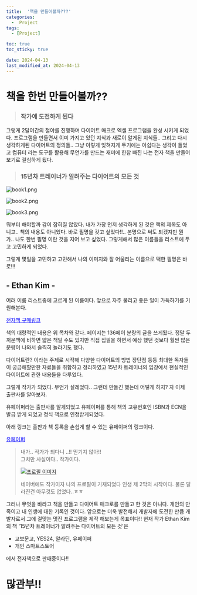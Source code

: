 ```yaml
---
title:  '책을 만들어볼까???'
categories:
  -  Project
tags:
  - [Project]

toc: true
toc_sticky: true

date: 2024-04-13
last_modified_at: 2024-04-13
---
```




# 책을 한번 만들어볼까??

> ### 작가에 도전하게 된다

그렇게 2달여간의 철야를 진행하며 다이어트 매크로 엑셀 프로그램을 완성 시키게 되었다.
프로그램을 만들면서 이미 가지고 있던 지식과 새로이 알게된 지식들.. 그리고 다시 생각하게된 다이어트의 정의들..
그냥 이렇게 잊혀지게 두기에는 아쉽다는 생각이 들었고 컴퓨터 라는 도구를 활용해 무언가를 만드는 재미에 한참 빠진 
나는 전자 책을 만들어 보기로 결심하게 됬다.

> ### 15년차 트레이너가 알려주는 다이어트의 모든 것

![book1.png](/assets/images/book1.png)

![book2.png](/assets/images/book2.png)

![book3.png](/assets/images/book3.png)


뭐부터 해야할까 감이 잡히질 않았다. 내가 가장 먼저 생각하게 된 것은 책의 제목도 아니고..
책의 내용도 아니었다. 바로 필명을 갖고 싶었다!!..
본명으로 써도 되겠지만 뭔가.. 나도 한번 필명 이란 것을 지어 보고 싶었다. 그렇게해서 많은 이름들을 리스트에 두고 고민하게 되었다.

그렇게 몇일을 고민하고 고민해서 나의 이미지와 잘 어울리는 이름으로 택한 필명은 바로!!!

## - Ethan Kim  -

여러 이름 리스트중에 고르게 된 이름이다. 앞으로 자주 불리고 좋은 일이 가득하기를 기원해본다.

<a href="https://smartstore.naver.com/oasisefit/products/10053850420" style="color:blue;">전자책 구매링크</a>

책의 대량적인 내용은 위 목차와 같다. 페이지는 136페이 분량의 글을 쓰게됬다.
정말 두꺼운책에 비하면 얇은 책일 수도 있지만 직접 집필을 하면서 예상 했던 것보다 훨씬 많은 분량이 나와서 솔찍히 놀라기도 했다.

다이어트란? 이라는 주제로 시작해 다양한 다이어트의 방법 장단점 등등
최대한 독자들이 궁금해할만한 자료들을 취합하고 정리하였고 15년차 트레이너의 입장에서 현실적인 다이어트에 관한 내용들을 다루었다.

그렇게 작가가 되었다. 무언가 설레었다.. 그런데 만들긴 했는데 어떻게 하지? 자 이제 출판사를 알아보자.

유페이퍼라는 출판사를 알게되었고 유페이퍼를 통해 책의 고유번호인 ISBN과 ECN을 발급 받게 되었고 정식 책으로 인정받게되었다.

아래 링크는 출판과 책 등록을 손쉽게 할 수 있는 유페이퍼의 링크이다.

<a href="https://upaper.kr/" style="color:blue;">유페이퍼</a>


> 내가.. 작가가 되다니 ..!! 믿기지 않아!!<br/>
> 그치만 사실이다.. 작가이다. <br/>
> 
> [![프로필 이미지](/assets/images/naverprofile.png)](https://search.naver.com/search.naver?where=nexearch&sm=tab_etc&mra=bjky&x_csa=%7B%22fromUi%22%3A%22kb%22%7D&pkid=1&os=33800093&qvt=0&query=%EA%B9%80%EC%9E%AC%ED%98%84%20%ED%94%84%EB%A1%9C%ED%95%84)
> 
> 네이버에도 작가이자 나의 프로필이 기재되었다
> 인생 제 2막의 시작이다. 물론 달라진건 아무것도 없었다..ㅎㅎ

그러나 무엇을 바라고 책을 만들고 다이어트 매크로를 만들고 한 것은 아니다.
개인의 만족이고 내 인생에 대한 기록인 것이다.
앞으로는 더욱 발전해서 개발자에 도전한 만큼 개발자로서 그에 걸맞는 멋진 프로그램을 제작 해보는게 목표이다!!
현재 작가 Ethan Kim의 책 '15년차 트레이너가 알려주는 다이어트의 모든 것'은 
- 교보문고, YES24, 알라딘, 유페이퍼
- 개인 스마트스토어

에서 전자책으로 판매중이다!!
# 많관부!!



